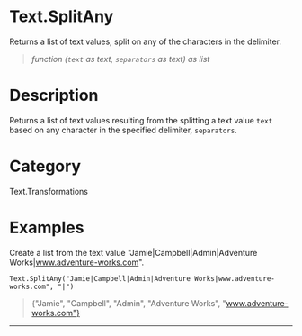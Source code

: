 # Text.SplitAny
Returns a list of text values, split on any of the characters in the delimiter.
> _function (<code>text</code> as text, <code>separators</code> as text) as list_

# Description 
Returns a list of text values resulting from the splitting a text value <code>text</code> based on any character in the specified delimiter, <code>separators</code>.
# Category 
Text.Transformations
# Examples 
Create a list from the text value "Jamie|Campbell|Admin|Adventure Works|www.adventure-works.com".
```
Text.SplitAny("Jamie|Campbell|Admin|Adventure Works|www.adventure-works.com", "|")
```
> {"Jamie",
    "Campbell",
    "Admin",
    "Adventure Works",
    "www.adventure-works.com"}
***
